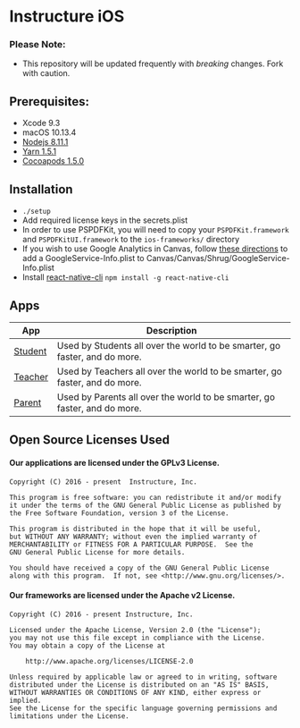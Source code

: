# Instructure iOS

### Please Note:
- This repository will be updated frequently with *breaking* changes. Fork with caution.

## Prerequisites:
- Xcode 9.3
- macOS 10.13.4
- [Nodejs 8.11.1](https://nodejs.org/)
- [Yarn 1.5.1](https://github.com/yarnpkg/yarn)
- [Cocoapods 1.5.0](https://cocoapods.org)

## Installation
- `./setup`
- Add required license keys in the secrets.plist
- In order to use PSPDFKit, you will need to copy your `PSPDFKit.framework` and `PSPDFKitUI.framework` to the `ios-frameworks/` directory
- If you wish to use Google Analytics in Canvas, follow [these directions](http://bit.ly/2dPsV9D) to add a GoogleService-Info.plist to Canvas/Canvas/Shrug/GoogleService-Info.plist
- Install [react-native-cli](https://www.npmjs.com/package/react-native-cli) `npm install -g react-native-cli`

## Apps

App | Description
--- | ---
[Student][student] | Used by Students all over the world to be smarter, go faster, and do more.
[Teacher][teacher] | Used by Teachers all over the world to be smarter, go faster, and do more.
[Parent][parent] | Used by Parents all over the world to be smarter, go faster, and do more.

## Open Source Licenses Used

#### Our applications are licensed under the GPLv3 License.

```
Copyright (C) 2016 - present  Instructure, Inc.

This program is free software: you can redistribute it and/or modify
it under the terms of the GNU General Public License as published by
the Free Software Foundation, version 3 of the License.

This program is distributed in the hope that it will be useful,
but WITHOUT ANY WARRANTY; without even the implied warranty of
MERCHANTABILITY or FITNESS FOR A PARTICULAR PURPOSE.  See the
GNU General Public License for more details.

You should have received a copy of the GNU General Public License
along with this program.  If not, see <http://www.gnu.org/licenses/>.
```

#### Our frameworks are licensed under the Apache v2 License.

```
Copyright (C) 2016 - present Instructure, Inc.

Licensed under the Apache License, Version 2.0 (the "License");
you may not use this file except in compliance with the License.
You may obtain a copy of the License at

    http://www.apache.org/licenses/LICENSE-2.0

Unless required by applicable law or agreed to in writing, software
distributed under the License is distributed on an "AS IS" BASIS,
WITHOUT WARRANTIES OR CONDITIONS OF ANY KIND, either express or implied.
See the License for the specific language governing permissions and
limitations under the License.
```

[student]: https://itunes.apple.com/us/app/canvas-student/id480883488?mt=8
[teacher]: https://itunes.apple.com/us/app/canvas-teacher/id1257834464?mt=8
[parent]: https://itunes.apple.com/us/app/canvas-parent/id1097996698?mt=8
